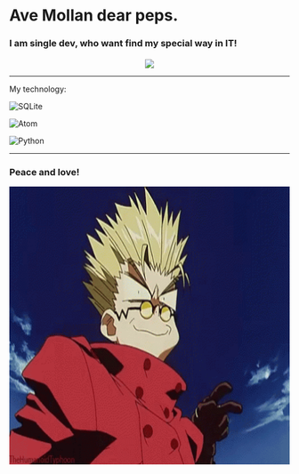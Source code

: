 
<p align="center"> <h1> Ave Mollan dear peps.</h1> </p>

<p align="center"> <h3> I am single dev, who want find my special way in IT! </h3></p>

<p align="center">
<img src="https://media.tenor.com/zDA4V-8xjMkAAAAC/love-eyes.gif" align="center" height="500" />
</p>

<hr>
<p>My technology:</p>

![SQLite](https://img.shields.io/badge/sqlite-%2307405e.svg?style=for-the-badge&logo=sqlite&logoColor=white)

![Atom](https://img.shields.io/badge/Atom-%2366595C.svg?style=for-the-badge&logo=atom&logoColor=white)

![Python](https://img.shields.io/badge/python-3670A0?style=for-the-badge&logo=python&logoColor=ffdd54)

<hr>
<p align="center"><h3>Peace and love!</h3><p>
<p align="center">
<img src="vash-cross-fingers.gif" align="center" height="500" />
</p>
